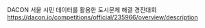 DACON 서울 시민 데이터를 활용한 도시문제 해결 경진대회 
https://dacon.io/competitions/official/235966/overview/description  
   